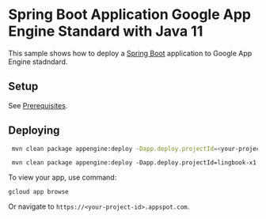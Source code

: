 # Spring Boot Application Google App Engine Standard with Java 11

This sample shows how to deploy a [Spring Boot](https://spring.io/projects/spring-boot)
application to Google App Engine stadndard.

## Setup

See [Prerequisites](../README.md#Prerequisites).

## Deploying

```bash
 mvn clean package appengine:deploy -Dapp.deploy.projectId=<your-project-id>
```
```
 mvn clean package appengine:deploy -Dapp.deploy.projectId=lingbook-x1
```
To view your app, use command:
```
gcloud app browse
```
Or navigate to `https://<your-project-id>.appspot.com`.
